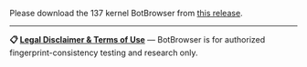 Please download the 137 kernel BotBrowser from [this release](https://github.com/botswin/BotBrowser/releases/tag/20250718).

---

**📋 [Legal Disclaimer & Terms of Use](https://github.com/botswin/BotBrowser/blob/main/DISCLAIMER.md)** — BotBrowser is for authorized fingerprint-consistency testing and research only.
